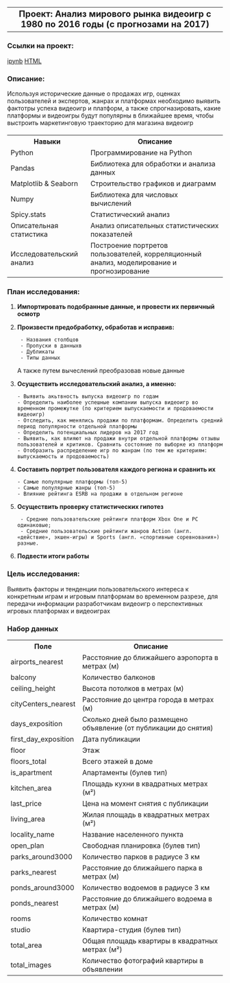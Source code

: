 <table>
  <tr>
    <td style="font-size:20px; font-weight:bold; text-align:center;">Проект: Анализ мирового рынка видеоигр с 1980 по 2016 годы (с прогнозами на 2017)</td>
  </tr>
</table>

   ### Ссылки на проект:
   [ipynb](http://localhost:8888/notebooks/games.ipynb#) [HTML](https://disk.yandex.ru/d/7czl6buxz0FcAw)

### Описание: 
Используя исторические данные о продажах игр, оценках пользователей и экспертов, жанрах и платформах необходимо выявить фактотры успеха видеоигр и платформ, а также спрогназировать, какие платформы и видеоигры будут популярны в ближайшее время, чтобы выстроить маркетинговую траекторию для магазина видеоигр

<table style="margin-top:20px;">
  <tr>
    <th>Навыки</th>
    <th>Описание</th>
  </tr>
  <tr>
    <td>Python</td>
    <td>Программирование на Python</td>
  </tr>
  <tr>
    <td>Pandas</td>
    <td>Библиотека для обработки и анализа данных</td>
  </tr>
  <tr>
    <td>Matplotlib & Seaborn</td>
    <td>Строительство графиков и диаграмм</td>
  </tr>
  <tr>
    <td>Numpy</td>
    <td>Библиотека для числовых вычислений</td>
  </tr>
  <tr>
    <td>Spicy.stats</td>
    <td>Статистический анализ</td>
  </tr>
  <tr>
    <td>Описательная статистика</td>
    <td>Анализ описательных статистических показателей</td>
  </tr>
  <tr>
    <td>Исследовательский анализ</td>
    <td>Построение портретов пользователей, корреляционный анализ, моделирование и прогнозирование</td>
  </tr>
</table>


### План исследования: 

1) <strong> Импортировать подобранные данные, и  провести их первичный осмотр </strong>

2) <strong> Произвести предобработку, обработав и исправив: </strong>
    
        - Названия столбцов
        - Пропуски в данныхв
        - Дубликаты 
        - Типы данных
   А также путем вычеслений преобразовав новые данные 
        
3) <strong> Осуществить исследовательский анализ, а именно: </strong>

       - Выявить акьтвность выпуска видеоигр по годам
       - Определить наиболее успешные компании выпуска видеоигр во временном промежутке (по критерием выпускаемости и продоваемости видеоигр)
       - Отследить, как менялись продажи по платформам. Определить средний период популярности отдельной платформы
       - Определить потенциальных лидеров на 2017 год 
       - Выявить, как влияют на продажи внутри отдельной платформы отзывы пользователей и критиков. Сравнить состояние по выборке из платформ 
       - Отобразить распределение игр по жанрам (по тем же критериям: выпускаемость и продоваемость)
       
4) <strong> Составить портрет пользователя каждого региона и сравнить их </strong>
 
       - Самые популярные платформы (топ-5)
       - Самые популярные жанры (топ-5)
       - Влияние рейтинга ESRB на продажи в отдельном регионе

5) <strong> Осуществить проверку статистических гипотез </strong>

        - Средние пользовательские рейтинги платформ Xbox One и PC одинаковые;
        - Средние пользовательские рейтинги жанров Action (англ. «действие», экшен-игры) и Sports (англ. «спортивные соревнования») разные.

6) <strong> Подвести итоги работы </strong>
       
### Цель исследования: 
Выявить факторы и тенденции пользовательского интереса к конкретным играм и игровым платформам во временном разрезе, для передачи информации разработчикам видеоигр о перспективных игровых платформах и видеоиграх

### Набор данных
<table>
  <tr>
    <th>Поле</th>
    <th>Описание</th>
  </tr>
  <tr>
    <td>airports_nearest</td>
    <td>Расстояние до ближайшего аэропорта в метрах (м)</td>
  </tr>
  <tr>
    <td>balcony</td>
    <td>Количество балконов</td>
  </tr>
  <tr>
    <td>ceiling_height</td>
    <td>Высота потолков в метрах (м)</td>
  </tr>
  <tr>
    <td>cityCenters_nearest</td>
    <td>Расстояние до центра города в метрах (м)</td>
  </tr>
  <tr>
    <td>days_exposition</td>
    <td>Сколько дней было размещено объявление (от публикации до снятия)</td>
  </tr>
  <tr>
    <td>first_day_exposition</td>
    <td>Дата публикации</td>
  </tr>
  <tr>
    <td>floor</td>
    <td>Этаж</td>
  </tr>
  <tr>
    <td>floors_total</td>
    <td>Всего этажей в доме</td>
  </tr>
  <tr>
    <td>is_apartment</td>
    <td>Апартаменты (булев тип)</td>
  </tr>
  <tr>
    <td>kitchen_area</td>
    <td>Площадь кухни в квадратных метрах (м²)</td>
  </tr>
  <tr>
    <td>last_price</td>
    <td>Цена на момент снятия с публикации</td>
  </tr>
  <tr>
    <td>living_area</td>
    <td>Жилая площадь в квадратных метрах (м²)</td>
  </tr>
  <tr>
    <td>locality_name</td>
    <td>Название населенного пункта</td>
  </tr>
  <tr>
    <td>open_plan</td>
    <td>Свободная планировка (булев тип)</td>
  </tr>
  <tr>
    <td>parks_around3000</td>
    <td>Количество парков в радиусе 3 км</td>
  </tr>
  <tr>
    <td>parks_nearest</td>
    <td>Расстояние до ближайшего парка в метрах (м)</td>
  </tr>
  <tr>
    <td>ponds_around3000</td>
    <td>Количество водоемов в радиусе 3 км</td>
  </tr>
  <tr>
    <td>ponds_nearest</td>
    <td>Расстояние до ближайшего водоема в метрах (м)</td>
  </tr>
  <tr>
    <td>rooms</td>
    <td>Количество комнат</td>
  </tr>
  <tr>
    <td>studio</td>
    <td>Квартира-студия (булев тип)</td>
  </tr>
  <tr>
    <td>total_area</td>
    <td>Общая площадь квартиры в квадратных метрах (м²)</td>
  </tr>
  <tr>
    <td>total_images</td>
    <td>Количество фотографий квартиры в объявлении</td>
  </tr>
</table>
